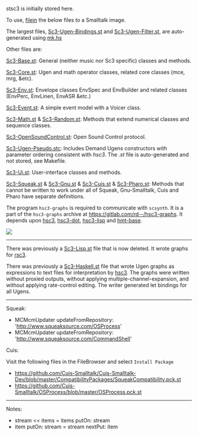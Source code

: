 stsc3 is initially stored here.

To use, [filein](http://wiki.squeak.org/squeak/1105) the below files to a Smalltalk image.

The largest files,
[Sc3-Ugen-Bindings.st](?t=stsc3&e=st/Sc3-Ugen-Bindings.st) and
[Sc3-Ugen-Filter.st](?t=stsc3&e=st/Sc3-Ugen-Filter.st),
are auto-generated using [mk.hs](?t=stsc3&e=hs/mk.hs)

Other files are:

[Sc3-Base.st](?t=stsc3&e=st/Sc3-Base.st):
General (neither music nor Sc3 specific) classes and methods.

[Sc3-Core.st](?t=stsc3&e=st/Sc3-Core.st):
Ugen and math operator classes, related core classes (mce, mrg, &etc).

[Sc3-Env.st](?t=stsc3&e=st/Sc3-Env.st):
Envelope classes EnvSpec and EnvBuilder and related classes (EnvPerc, EnvLinen, EnvASR &etc.)

[Sc3-Event.st](?t=stsc3&e=st/Sc3-Event.st):
A simple event model with a Voicer class.

[Sc3-Math.st](?t=stsc3&e=st/Sc3-Math.st) &
[Sc3-Random.st](?t=stsc3&e=st/Sc3-Random.st):
Methods that extend numerical classes and sequence classes.

[Sc3-OpenSoundControl.st](?t=stsc3&e=st/Sc3-OpenSoundControl.st):
Open Sound Control protocol.

[Sc3-Ugen-Pseudo.stc](?t=stsc3&e=st/Sc3-Ugen-Pseudo.stc):
Includes Demand Ugens constructors with parameter ordering consistent with _hsc3_.
The _.st_ file is auto-generated and not stored, see Makefile.

[Sc3-Ui.st](?t=stsc3&e=st/Sc3-Ui.st):
User-interface classes and methods.

[Sc3-Squeak.st](?t=stsc3&e=st/Sc3-Squeak.st) &
[Sc3-Gnu.st](?t=stsc3&e=st/Sc3-Gnu.st) &
[Sc3-Cuis.st](?t=stsc3&e=st/Sc3-Cuis.st) &
[Sc3-Pharo.st](?t=stsc3&e=st/Sc3-Pharo.st):
Methods that cannot be written to work under all of Squeak, Gnu-Smalltalk, Cuis and Pharo have separate definitions.

The program `hsc3-graphs` is required to communicate with `scsynth`.
It is a part of the `hsc3-graphs` archive at <https://gitlab.com/rd--/hsc3-graphs>.
It depends upon [hsc3](https://hackage.haskell.org/package/hsc3),
[hsc3-dot](https://gitlab.com/rd--/hsc3-dot),
[hsc3-lisp](https://gitlab.com/rd--/hsc3-lisp) and
[hmt-base](https://gitlab.com/rd--/hmt-base).

![](sw/stsc3/lib/png/squeak-mouse.png)

* * *

There was previously a [Sc3-Lisp.st](?t=stsc3&e=st/Sc3-Lisp.st) file that is now deleted.
It wrote graphs for [rsc3](?t=rsc3).

There was previously a [Sc3-Haskell.st](?t=stsc3&e=st/Sc3-Haskell.st) file that wrote
Ugen graphs as expressions to text files for
interpretation by [hsc3](?t=hsc3).  The graphs were
written without proxied outputs, without applying
multiple-channel-expansion, and without applying rate-control editing.
The writer generated let bindings for all Ugens.

* * *

Squeak:

- MCMcmUpdater updateFromRepository: 'http://www.squeaksource.com/OSProcess'
- MCMcmUpdater updateFromRepository: 'http://www.squeaksource.com/CommandShell'

Cuis:

Visit the following files in the FileBrowser and select `Install Package`

- https://github.com/Cuis-Smalltalk/Cuis-Smalltalk-Dev/blob/master/CompatibilityPackages/SqueakCompatibility.pck.st
- https://github.com/Cuis-Smalltalk/OSProcess/blob/master/OSProcess.pck.st

* * *

Notes:

- stream << items      =   items putOn: stream
- item putOn: stream   =   stream nextPut: item
